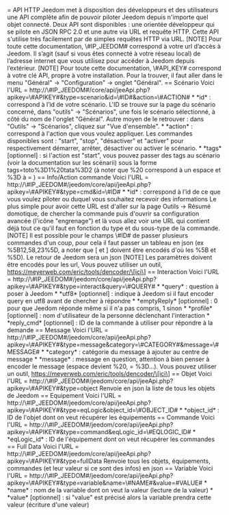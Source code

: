 = API HTTP Jeedom met à disposition des développeurs et des utilisateurs
une API complète afin de pouvoir piloter Jeedom depuis n'importe quel
objet connecté. Deux API sont disponibles : une orientée développeur qui
se pilote en JSON RPC 2.0 et une autre via URL et requête HTTP. Cette
API s'utilise très facilement par de simples requêtes HTTP via URL.
\[NOTE\] Pour toute cette documentation, \\\#IP\_JEEDOM\# correspond à
votre url d’accès à Jeedom. Il s’agit (sauf si vous êtes connecté à
votre réseau local) de l’adresse internet que vous utilisez pour accéder
à Jeedom depuis l’extérieur. \[NOTE\] Pour toute cette documentation,
\\\#API\_KEY\# correspond à votre clé API, propre à votre installation.
Pour la trouver, il faut aller dans le menu "Général" -&gt;
"Configuration" -&gt; onglet "Général". == Scénario Voici l'URL =
http://\\\#IP\_JEEDOM\#/core/api/jeeApi.php?apikey=\\\#APIKEY\#&type=scenario&id=\\\#ID\#&action=\\\#ACTION\#
\* \*id\* : correspond à l’id de votre scénario. L'ID se trouve sur la
page du scénario concerné, dans "outils" -&gt; "Scénarios", une fois le
scénario sélectionné, à côté du nom de l'onglet "Général". Autre moyen
de le retrouver : dans "Outils" -&gt; "Scénarios", cliquez sur "Vue
d'ensemble". \* \*action\* : correspond à l'action que vous voulez
appliquer. Les commandes disponibles sont : "start", "stop",
"désactiver" et "activer" pour respectivement démarrer, arrêter,
désactiver ou activer le scénario. \* \*tags\* \[optionnel\] : si
l'action est "start", vous pouvez passer des tags au scénario (voir la
documentation sur les scénarii) sous la forme tags=toto%3D1%20tata%3D2
(à noter que %20 correspond à un espace et %3D à = ) == Info/Action
commande Voici l'URL =
http://\\\#IP\_JEEDOM\#/jeedom/core/api/jeeApi.php?apikey=\\\#APIKEY\#&type=cmd&id=\\\#ID\#
\* \*id\* : correspond à l’id de ce que vous voulez piloter ou duquel
vous souhaitez recevoir des informations Le plus simple pour avoir cette
URL est d'aller sur la page Outils -&gt; Résumé domotique, de chercher
la commande puis d'ouvrir sa configuration avancée (l'icône "engrenage")
et là vous allez voir une URL qui contient déjà tout ce qu'il faut en
fonction du type et du sous-type de la commande. \[NOTE\] Il est
possible pour le champs \\\#ID\# de passer plusieurs commandes d'un
coup, pour cela il faut passer un tableau en json (ex %5B12,58,23%5D, a
noter que \[ et \] doivent être encodés d'où les %5B et %5D). Le retour
de Jeedom sera un json \[NOTE\] Les paramètres doivent être encodés pour
les url, Vous pouvez utiliser un outil,
https://meyerweb.com/eric/tools/dencoder/\[ici\] == Interaction Voici
l'URL =
http://\\\#IP\_JEEDOM\#/jeedom/core/api/jeeApi.php?apikey=\\\#APIKEY\#&type=interact&query=\\\#QUERY\#
\* \*query\* : question à poser à Jeedom \* \*utf8\* \[optionnel\] :
indique à Jeedom si il faut encoder query en utf8 avant de chercher à
répondre \* \*emptyReply\* \[optionnel\] : 0 pour que Jeedom réponde
même si il n'a pas compris, 1 sinon \* \*profile\* \[optionnel\] : nom
d'utilisateur de la personne déclenchant l'interaction \* \*reply\_cmd\*
\[optionnel\] : ID de la commande à utiliser pour répondre à la demande
== Message Voici l'URL =
http://\\\#IP\_JEEDOM\#/jeedom/core/api/jeeApi.php?apikey=\\\#APIKEY\#&type=message&category=\\\#CATEGORY\#&message=\\\#MESSAGE\#
\* \*category\* : catégorie du message à ajouter au centre de message \*
\*message\* : message en question, attention à bien penser à encoder le
message (espace devient %20, = %3D...). Vous pouvez utiliser un outil,
https://meyerweb.com/eric/tools/dencoder/\[ici\] == Objet Voici l'URL =
http://\\\#IP\_JEEDOM\#/jeedom/core/api/jeeApi.php?apikey=\\\#APIKEY\#&type=object
Renvoie en json la liste de tous les objets de Jeedom == Equipement
Voici l'URL =
http://\\\#IP\_JEEDOM\#/jeedom/core/api/jeeApi.php?apikey=\\\#APIKEY\#&type=eqLogic&object\_id=\\\#OBJECT\_ID\#
\* \*object\_id\* : ID de l'objet dont on veut récupérer les équipements
== Commande Voici l'URL =
http://\\\#IP\_JEEDOM\#/jeedom/core/api/jeeApi.php?apikey=\\\#APIKEY\#&type=command&eqLogic\_id=\\\#EQLOGIC\_ID\#
\* \*eqLogic\_id\* : ID de l'équipement dont on veut récupérer les
commandes == Full Data Voici l'URL =
http://\\\#IP\_JEEDOM\#/jeedom/core/api/jeeApi.php?apikey=\\\#APIKEY\#&type=fullData
Renvoie tous les objets, équipements, commandes (et leur valeur si ce
sont des infos) en json == Variable Voici l'URL =
http://\\\#IP\_JEEDOM\#/jeedom/core/api/jeeApi.php?apikey=\\\#APIKEY\#&type=variable&name=\\\#NAME\#&value=\#VALUE\#
\* \*name\* : nom de la variable dont on veut la valeur (lecture de la
valeur) \* \*value\* \[optionnel\] : si "value" est précisé alors la
variable prendra cette valeur (écriture d'une valeur)
